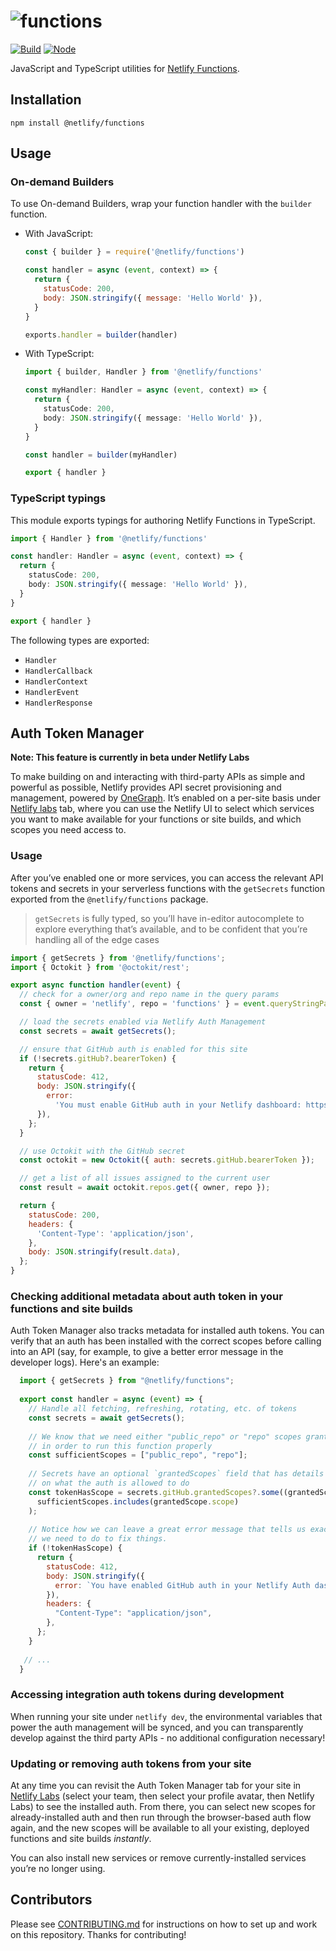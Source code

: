 # ![functions](functions.png)

[![Build](https://github.com/netlify/functions/workflows/Build/badge.svg)](https://github.com/netlify/functions/actions)
[![Node](https://img.shields.io/node/v/@netlify/functions.svg?logo=node.js)](https://www.npmjs.com/package/@netlify/functions)

JavaScript and TypeScript utilities for [Netlify Functions](https://docs.netlify.com/functions/overview/).

## Installation

```
npm install @netlify/functions
```

## Usage

### On-demand Builders

To use On-demand Builders, wrap your function handler with the `builder` function.

- With JavaScript:

  ```js
  const { builder } = require('@netlify/functions')

  const handler = async (event, context) => {
    return {
      statusCode: 200,
      body: JSON.stringify({ message: 'Hello World' }),
    }
  }

  exports.handler = builder(handler)
  ```

- With TypeScript:

  ```ts
  import { builder, Handler } from '@netlify/functions'

  const myHandler: Handler = async (event, context) => {
    return {
      statusCode: 200,
      body: JSON.stringify({ message: 'Hello World' }),
    }
  }

  const handler = builder(myHandler)

  export { handler }
  ```

### TypeScript typings

This module exports typings for authoring Netlify Functions in TypeScript.

```ts
import { Handler } from '@netlify/functions'

const handler: Handler = async (event, context) => {
  return {
    statusCode: 200,
    body: JSON.stringify({ message: 'Hello World' }),
  }
}

export { handler }
```

The following types are exported:

- `Handler`
- `HandlerCallback`
- `HandlerContext`
- `HandlerEvent`
- `HandlerResponse`


## Auth Token Manager

**Note: This feature is currently in beta under Netlify Labs**

To make building on and interacting with third-party APIs as simple and powerful as possible, Netlify provides API secret provisioning and management, powered by [OneGraph](https://www.onegraph.com). It’s enabled on a per-site basis under [Netlify labs](https://app.netlify.com/user/labs) tab, where you can use the Netlify UI to select which services you want to make available for your functions or site builds, and which scopes you need access to. 

### Usage

After you’ve enabled one or more services, you can access the relevant API tokens and secrets in your serverless functions with the `getSecrets` function exported from the `@netlify/functions` package.

> `getSecrets` is fully typed, so you’ll have in-editor autocomplete to explore everything that’s available, and to be confident that you’re handling all of the edge cases

  ```js
  import { getSecrets } from '@netlify/functions';
  import { Octokit } from '@octokit/rest';

  export async function handler(event) {
    // check for a owner/org and repo name in the query params
    const { owner = 'netlify', repo = 'functions' } = event.queryStringParameters;

    // load the secrets enabled via Netlify Auth Management
    const secrets = await getSecrets();

    // ensure that GitHub auth is enabled for this site
    if (!secrets.gitHub?.bearerToken) {
      return {
        statusCode: 412,
        body: JSON.stringify({
          error:
            'You must enable GitHub auth in your Netlify dashboard: https://app.netlify.com/user/labs',
        }),
      };
    }

    // use Octokit with the GitHub secret
    const octokit = new Octokit({ auth: secrets.gitHub.bearerToken });

    // get a list of all issues assigned to the current user
    const result = await octokit.repos.get({ owner, repo });

    return {
      statusCode: 200,
      headers: {
        'Content-Type': 'application/json',
      },
      body: JSON.stringify(result.data),
    };
  }
  ```

### Checking additional metadata about auth token in your functions and site builds
Auth Token Manager also tracks metadata for installed auth tokens. You can verify that an auth has been installed with the correct scopes before calling into an API (say, for example, to give a better error message in the developer logs). Here's an example:

  ```js
    import { getSecrets } from "@netlify/functions";
    
    export const handler = async (event) => {
      // Handle all fetching, refreshing, rotating, etc. of tokens
      const secrets = await getSecrets();
    
      // We know that we need either "public_repo" or "repo" scopes granted
      // in order to run this function properly
      const sufficientScopes = ["public_repo", "repo"];
    
      // Secrets have an optional `grantedScopes` field that has details
      // on what the auth is allowed to do
      const tokenHasScope = secrets.gitHub.grantedScopes?.some((grantedScope) =>
        sufficientScopes.includes(grantedScope.scope)
      );
    
      // Notice how we can leave a great error message that tells us exactly what
      // we need to do to fix things.
      if (!tokenHasScope) {
        return {
          statusCode: 412,
          body: JSON.stringify({
            error: `You have enabled GitHub auth in your Netlify Auth dashboard, but it's missing a required scope. The auth must have one (or both) of the scopes: ${sufficientScopes.join(", ")}`,
          }),
          headers: {
            "Content-Type": "application/json",
          },
        };
      }
    
     // ...
    }
  ```

### Accessing integration auth tokens during development

When running your site under `netlify dev`, the environmental variables that power the auth management will be synced, and you can transparently develop against the third party APIs - no additional configuration necessary!

### Updating or removing auth tokens from your site

At any time you can revisit the Auth Token Manager tab for your site in [Netlify Labs](https://app.netlify.com/user/labs) (select your team, then select your profile avatar, then Netlify Labs) to see the installed auth. From there, you can select new scopes for already-installed auth and then run through the browser-based auth flow again, and the new scopes will be available to all your existing, deployed functions and site builds _instantly_.

You can also install new services or remove currently-installed services you’re no longer using.

## Contributors

Please see [CONTRIBUTING.md](./CONTRIBUTING.md) for instructions on how to set up and work on this repository. Thanks
for contributing!
